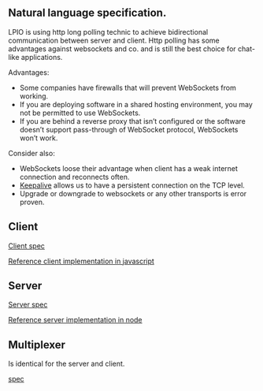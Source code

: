 ## Natural language specification.

LPIO is using http long polling technic to achieve bidirectional communication between server and client. Http polling has some advantages against websockets and co. and is still the best choice for chat-like applications.

Advantages:
- Some companies have firewalls that will prevent WebSockets from working.
- If you are deploying software in a shared hosting environment, you may not be permitted to use WebSockets.
- If you are behind a reverse proxy that isn’t configured or the software doesn’t support pass-through of WebSocket protocol, WebSockets won’t work.

Consider also:
- WebSockets loose their advantage when client has a weak internet connection and reconnects often.
- [Keepalive](https://en.wikipedia.org/wiki/Keepalive) allows us to have a persistent connection on the TCP level.
- Upgrade or downgrade to websockets or any other transports is error proven.

## Client

[Client spec](./client.md)

[Reference client implementation in javascript](https://github.com/lpio/client-js)

## Server

[Server spec](./server.md)

[Reference server implementation in node](https://github.com/lpio/server-node)

## Multiplexer

Is identical for the server and client.

[spec](./multiplexer.md)